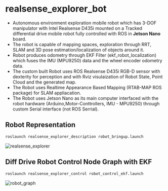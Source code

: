 # realsense_explorer_bot
- Autonomous environment exploration  mobile robot which has 3-DOF manipulator with Intel Realsense D435i mounted on a Tracked differential drive mobile  robot fully controlled with ROS in **Jetson Nano** board. 
- The robot is capable of mapping spaces, exploration through RRT, SLAM and 3D pose estimation/localization of objects around it. 
- Robot produces odometry through EKF Filter (ekf_robot_localization) which fuses the IMU (MPU9250) data and the wheel encoder odometry data.
- The custom built Robot uses ROS Realsense D435i RGB-D sensor with dexterity for perception and with Rviz visulaization of Robot State, Point Cloud and the generated map. 
- The Robot uses Realtime Appearance Based Mapping (RTAB-MAP ROS package) for SLAM appliacation.
- The Robot uses Jetson Nano as its main computer interfaced with the robot hardware (Arduino,Motor-Conttrollers, IMU - MPU9250) through custom Serial interface (not ROS Serrial). 
 
 ## Robot Representation
 ```
 roslaunch realsense_explorer_description robot_bringup.launch
 ```
![realsense_explorer](https://user-images.githubusercontent.com/24454678/141041838-f460d1d7-6816-4f1c-8b05-c221afe544ad.png)

 ## Diff Drive Robot Control Node Graph with EKF
 ```
 roslaunch realsense_explorer_control robot_control_ekf.launch
 ```
![robot_graph](https://user-images.githubusercontent.com/24454678/141041852-2e2d380f-32ec-4bdf-97c0-30d47c196c60.png)
